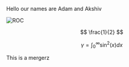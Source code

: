 Hello our names are Adam and Akshiv

![ROC](https://raw.githubusercontent.com/akshivbansal/phys408OpticalCavity/master/ROC.jpg) 


$$ \frac{1}{2} $$

$$\gamma = \int_0^{\infty} \sin^2(x) dx$$

This is a mergerz


<!--stackedit_data:
eyJoaXN0b3J5IjpbMjEyODA3Nzk2OSw3MDczODczMzUsLTYzMj
c2MDY3OCwtMTI5MzUyMjY0NF19
-->